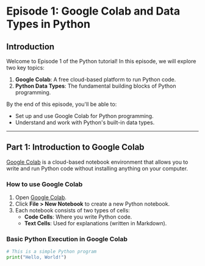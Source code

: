 # Episode 1: Google Colab and Data Types in Python

## Introduction
Welcome to Episode 1 of the Python tutorial! In this episode, we will explore two key topics:
1. **Google Colab**: A free cloud-based platform to run Python code.
2. **Python Data Types**: The fundamental building blocks of Python programming.

By the end of this episode, you'll be able to:
- Set up and use Google Colab for Python programming.
- Understand and work with Python's built-in data types.

---

## Part 1: Introduction to Google Colab

[Google Colab](https://colab.research.google.com) is a cloud-based notebook environment that allows you to write and run Python code without installing anything on your computer.

### **How to use Google Colab**
1. Open [Google Colab](https://colab.research.google.com).
2. Click **File > New Notebook** to create a new Python notebook.
3. Each notebook consists of two types of cells:
   - **Code Cells**: Where you write Python code.
   - **Text Cells**: Used for explanations (written in Markdown).

### **Basic Python Execution in Google Colab**
```python
# This is a simple Python program
print("Hello, World!")
